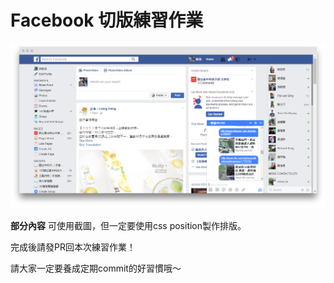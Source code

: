# Facebook 切版練習作業

![](./../assets/fb-screenshot.png)

**部分內容** 可使用截圖，但一定要使用css position製作排版。

完成後請發PR回本次練習作業！

請大家一定要養成定期commit的好習慣哦～